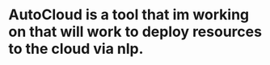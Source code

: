    # AutoCloud is a tool that im working on that will work to deploy resources to the cloud via nlp. 




